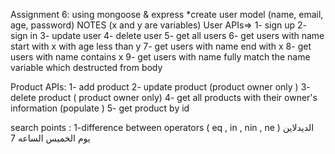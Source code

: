 Assignment 6:
using mongoose & express
*create user model (name, email, age, password) 
NOTES
(x and y are variables)
User APIs=>
1- sign up
2- sign in
3- update user
4- delete user
5- get all users
6- get users with name start with x with age less than y
7- get users with name end with x
8- get users with name contains x
9- get users with name fully match the name variable which destructed from body

Product APIs:
1- add product
2- update product (product owner only )
3- delete product ( product owner only)
4- get all products with their owner's information (populate )
5- get product by id


search points :
1-difference between operators ( eq , in , nin , ne )
الديدلاين يوم الخميس الساعه 7
